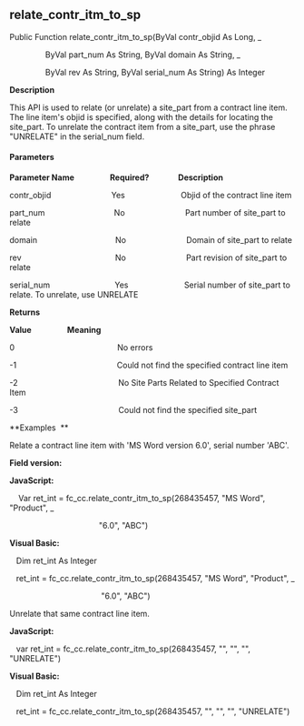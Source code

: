 relate_contr_itm_to_sp
--------------------------

Public Function relate_contr_itm_to_sp(ByVal contr_objid As Long, _

                ByVal part_num As String, ByVal domain As String, _

                ByVal rev As String, ByVal serial_num As String) As Integer

**Description**

This API is used to relate (or unrelate) a site_part from a contract line item. The line item's objid is specified, along with the details for locating the site_part. To unrelate the contract item from a site_part, use the phrase "UNRELATE" in the serial_num field.

#### Parameters
**Parameter Name**                **Required?**             **Description**

contr_objid                           Yes                         Objid of the contract line item

part_num                               No                           Part number of site_part to relate

domain                                   No                           Domain of site_part to relate

rev                                          No                           Part revision of site_part to relate

serial_num                             Yes                         Serial number of site_part to relate. To unrelate, use UNRELATE

**Returns**

**Value**                **Meaning**

0                                              No errors

-1                                             Could not find the specified contract line item

-2                                             No Site Parts Related to Specified Contract Item

-3                                             Could not find the specified site_part

**Examples  **

 Relate a contract line item with 'MS Word version 6.0', serial number 'ABC'.

**Field version:**

**JavaScript:**

    Var ret_int = fc_cc.relate_contr_itm_to_sp(268435457, "MS Word", "Product", _

                                        "6.0", "ABC")

**Visual Basic:**

   Dim ret_int As Integer

   ret_int = fc_cc.relate_contr_itm_to_sp(268435457, "MS Word", "Product", _

                                         "6.0", "ABC")

 Unrelate that same contract line item.

**JavaScript:**

   var ret_int = fc_cc.relate_contr_itm_to_sp(268435457, "", "", "", "UNRELATE")

**Visual Basic:**

   Dim ret_int As Integer

   ret_int = fc_cc.relate_contr_itm_to_sp(268435457, "", "", "", "UNRELATE")